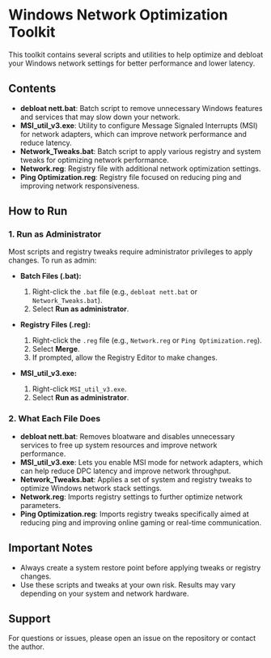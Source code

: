 # Windows Network Optimization Toolkit

This toolkit contains several scripts and utilities to help optimize and debloat your Windows network settings for better performance and lower latency.

## Contents

- **debloat nett.bat**: Batch script to remove unnecessary Windows features and services that may slow down your network.
- **MSI_util_v3.exe**: Utility to configure Message Signaled Interrupts (MSI) for network adapters, which can improve network performance and reduce latency.
- **Network_Tweaks.bat**: Batch script to apply various registry and system tweaks for optimizing network performance.
- **Network.reg**: Registry file with additional network optimization settings.
- **Ping Optimization.reg**: Registry file focused on reducing ping and improving network responsiveness.

## How to Run

### 1. Run as Administrator
Most scripts and registry tweaks require administrator privileges to apply changes. To run as admin:

- **Batch Files (.bat):**
  1. Right-click the `.bat` file (e.g., `debloat nett.bat` or `Network_Tweaks.bat`).
  2. Select **Run as administrator**.

- **Registry Files (.reg):**
  1. Right-click the `.reg` file (e.g., `Network.reg` or `Ping Optimization.reg`).
  2. Select **Merge**.
  3. If prompted, allow the Registry Editor to make changes.

- **MSI_util_v3.exe:**
  1. Right-click `MSI_util_v3.exe`.
  2. Select **Run as administrator**.

### 2. What Each File Does

- **debloat nett.bat**: Removes bloatware and disables unnecessary services to free up system resources and improve network performance.
- **MSI_util_v3.exe**: Lets you enable MSI mode for network adapters, which can help reduce DPC latency and improve network throughput.
- **Network_Tweaks.bat**: Applies a set of system and registry tweaks to optimize Windows network stack settings.
- **Network.reg**: Imports registry settings to further optimize network parameters.
- **Ping Optimization.reg**: Imports registry tweaks specifically aimed at reducing ping and improving online gaming or real-time communication.

## Important Notes
- Always create a system restore point before applying tweaks or registry changes.
- Use these scripts and tweaks at your own risk. Results may vary depending on your system and network hardware.

## Support
For questions or issues, please open an issue on the repository or contact the author.
